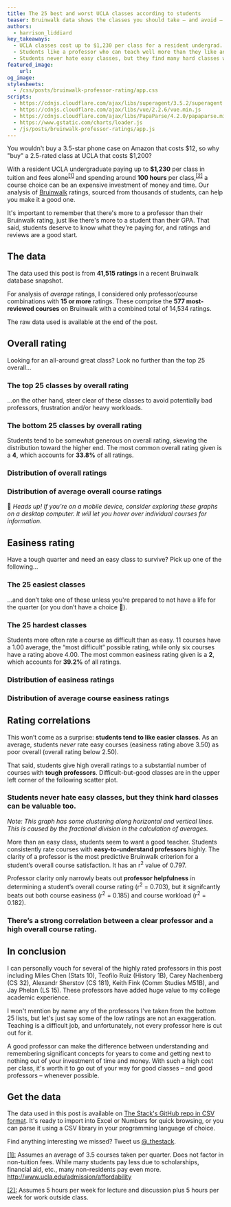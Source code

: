 ```yaml
---
title: The 25 best and worst UCLA classes according to students
teaser: Bruinwalk data shows the classes you should take – and avoid – to get the best return on your college investment
authors:
  - harrison_liddiard
key_takeaways:
  - UCLA classes cost up to $1,230 per class for a resident undergrad.
  - Students like a professor who can teach well more than they like an easy class.
  - Students never hate easy classes, but they find many hard classes worthwhile too.
featured_image:
    url: 
og_image: 
stylesheets:
  - /css/posts/bruinwalk-professor-rating/app.css
scripts:
  - https://cdnjs.cloudflare.com/ajax/libs/superagent/3.5.2/superagent.min.js
  - https://cdnjs.cloudflare.com/ajax/libs/vue/2.2.6/vue.min.js
  - https://cdnjs.cloudflare.com/ajax/libs/PapaParse/4.2.0/papaparse.min.js
  - https://www.gstatic.com/charts/loader.js
  - /js/posts/bruinwalk-professor-ratings/app.js
---
```


You wouldn't buy a 3.5-star phone case on Amazon that costs $12, so why "buy" a 2.5-rated class at UCLA that costs $1,200?

With a resident UCLA undergraduate paying up to **$1,230** per class in tuition and fees alone<sup><a href="#cite-1">[1]</a></sup> and spending around **100 hours** per class,<sup><a href="#cite-2">[2]</a></sup> a course choice can be an expensive investment of money and time. Our analysis of [Bruinwalk](http://bruinwalk.com) ratings, sourced from thousands of students, can help you make it a good one.

It's important to remember that there's more to a professor than their Bruinwalk rating, just like there's more to a student than their GPA. That said, students deserve to know what they're paying for, and ratings and reviews are a good start.

## The data

The data used this post is from **41,515 ratings** in a recent Bruinwalk database snapshot. 

For analysis of *average* ratings, I considered only professor/course combinations with **15 or more** ratings. These comprise the **577 most-reviewed courses** on Bruinwalk with a combined total of 14,534 ratings.

The raw data used is available at the end of the post.

<div id="app">

  <h2>Overall rating</h2>

  <p>Looking for an all-around great class? Look no further than the top 25 overall…</p>
  <h3 id="visualization">The top 25 classes by overall rating</h3>
  <ratings-list :ratings="bestOverall" rating-type="overall_rating" 
                id="best-overall"></ratings-list>

  <p>…on the other hand, steer clear of these classes to avoid potentially bad professors, frustration and/or heavy workloads.</p>
  <h3>The bottom 25 classes by overall rating</h3>
  <ratings-list :ratings="worstOverall" rating-type="overall_rating" 
                id="worst-overall"></ratings-list>

  <p>Students tend to be somewhat generous on overall rating, skewing the distribution toward the higher end. The most common overall rating given is a <strong>4</strong>, which accounts for <strong>33.8%</strong> of all ratings.</p>

  <h3>Distribution of overall ratings</h3>
  <figure class="ratings-chart" id="overall-ratings-count"></figure>

  <h3>Distribution of average overall course ratings</h3>
  <figure class="ratings-chart fullwidth" id="overall"></figure>
  <p>📱 <em>Heads up! If you’re on a mobile device, consider exploring these graphs on a desktop computer. It will let you hover over individual courses for information.</em></p>

  <h2>Easiness rating</h2>

  <p>Have a tough quarter and need an easy class to survive? Pick up one of the following…</p>

  <h3>The 25 easiest classes</h3>
  <ratings-list :ratings="easiest" rating-type="easiness_rating"
                id="easiest"></ratings-list>

  <p>…and don’t take one of these unless you're prepared to not have a life for the quarter (or you don’t have a choice 😬).</p>

  <h3>The 25 hardest classes</h3>
  <ratings-list :ratings="hardest" rating-type="easiness_rating" 
                id="hardest"></ratings-list>

  <p>Students more often rate a course as difficult than as easy. 11 courses have a 1.00 average, the “most difficult” possible rating, while only six courses have a rating above 4.00. The most common easiness rating given is a <strong>2</strong>, which accounts for <strong>39.2%</strong> of all ratings.</p>
  
  <h3>Distribution of easiness ratings</h3>
  <figure class="ratings-chart" id="easiness-ratings-count"></figure>

  <h3>Distribution of average course easiness ratings</h3>
  <figure class="ratings-chart fullwidth" id="easiness"></figure>

  <h2>Rating correlations</h2>

  <p>This won’t come as a surprise: <strong>students tend to like easier classes</strong>. As an average, students <em>never</em> rate easy courses (easiness rating above 3.50) as poor overall (overall rating below 2.50).</p>
  
  <p>That said, students give high overall ratings to a substantial number of courses with <strong>tough professors</strong>. Difficult-but-good classes are in the upper left corner of the following scatter plot.</p>

  <h3>Students never hate easy classes, but they think hard classes can be valuable too.</h3>
  <figure class="ratings-chart fullwidth" id="easiness-vs-overall"></figure>

  <p><em>Note: This graph has some clustering along horizontal and vertical lines. This is caused by the fractional division in the calculation of averages.</em></p>

  <p>More than an easy class, students seem to want a good teacher. Students consistently rate courses with <strong>easy-to-understand professors</strong> highly. The clarity of a professor is the most predictive Bruinwalk criterion for a student’s overall course satisfaction. It has an r<sup>2</sup> value of 0.797.</p>
  
  <p>Professor clarity only narrowly beats out <strong>professor helpfulness</strong> in determining a student’s overall course rating (r<sup>2</sup> = 0.703), but it signifcantly beats out both course easiness (r<sup>2</sup> = 0.185) and course workload (r<sup>2</sup> = 0.182).</p>

  <h3>There’s a strong correlation between a clear professor and a high overall course rating.</h3>
  <figure class="ratings-chart fullwidth" id="clarity-vs-overall"></figure>

</div>

## In conclusion

I can personally vouch for several of the highly rated professors in this post including Miles Chen (Stats 10), Teofilo Ruiz (History 1B), Carey Nachenberg (CS 32), Alexandr Sherstov (CS 181), Keith Fink (Comm Studies M51B), and Jay Phelan (LS 15). These professors have added huge value to my college academic experience.

I won't mention by name any of the professors I've taken from the bottom 25 lists, but let's just say some of the low ratings are not an exaggeration. Teaching is a difficult job, and unfortunately, not every professor here is cut out for it.

A good professor can make the difference between understanding and remembering significant concepts for years to come and getting next to nothing out of your investment of time and money. With such a high cost per class, it's worth it to go out of your way for good classes – and good professors – whenever possible.

## Get the data

The data used in this post is available on [The Stack's GitHub repo in CSV format](#todo). It's ready to import into Excel or Numbers for quick browsing, or you can parse it using a CSV library in your programming language of choice. 

Find anything interesting we missed? Tweet us [@_thestack](https://twitter.com/_thestack).

<div class="footnotes">
  <p>
    <a id="cite-1" href="#cite-1">[1]:</a> Assumes an average of 3.5 courses taken per quarter. Does not factor in non-tuition fees. While many students pay less due to scholarships, financial aid, etc., many non-residents pay even more. <a href="http://www.ucla.edu/admission/affordability">http://www.ucla.edu/admission/affordability</a>
  </p>
  <p>
    <a id="cite-2" href="#cite-2">[2]:</a> Assumes 5 hours per week for lecture and discussion plus 5 hours per week for work outside class.
  </p>
</div>